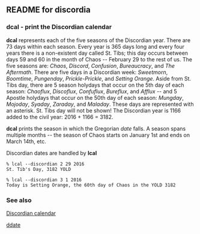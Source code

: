 ## README for discordia

### **dcal** - print the Discordian calendar

**dcal** represents each of the five seasons of the Discordian year. There are 73 days within each season. Every year is 365 days long and every four years there is a non-existent day called St. Tibs; this day occurs between days 59 and 60 in the month of Chaos -- February 29 to the rest of us. The five seasons are: *Chaos*, *Discord*, *Confusion*, *Bureaucracy*, and *The Aftermath*. There are five days in a Discordian week: *Sweetmorn*, *Boomtime*, *Pungenday*, *Prickle-Prickle*, and *Setting Orange*. Aside from St. Tibs day, there are 5 season holydays that occur on the 5th day of each season: *Chaoflux*, *Discoflux*, *Confuflux*, *Bureflux*, and *Afflux* --  and 5 Apostle holydays that occur on the 50th day of each season: *Mungday*, *Mojoday*, *Syaday*, *Zaraday*, and *Maladay*. These days are represented with an asterisk. St. Tibs day will not be shown! The Discordian year is 1166 added to the civil year: 2016 + 1166 = 3182.

**dcal** prints the season in which the Gregorian *date* falls. A season spans multiple months -- the season of Chaos starts on January 1st and ends on March 14th, etc.

Discordian dates are handled by **lcal**

    % lcal --discordian 2 29 2016
    St. Tib's Day, 3182 YOLD

    % lcal --discordian 3 1 2016
    Today is Setting Orange, the 60th day of Chaos in the YOLD 3182

### See also

  [Discordian calendar](https://en.wikipedia.org/wiki/Discordian_calendar)

  [ddate](http://linuxcommand.org/man_pages/ddate1.html)
